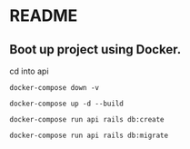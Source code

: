 # README

## Boot up project using Docker.

cd into api

```
docker-compose down -v
```

```
docker-compose up -d --build
```

```
docker-compose run api rails db:create
```

```
docker-compose run api rails db:migrate
```
